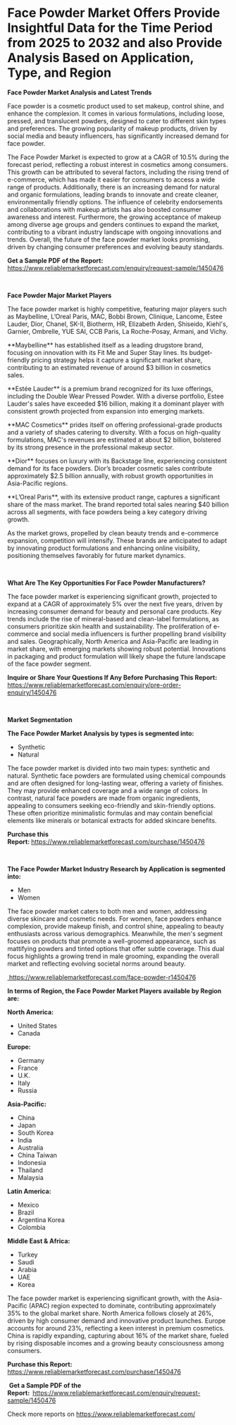 <p><h1>Face Powder Market Offers Provide Insightful Data for the Time Period from 2025 to 2032 and also Provide Analysis Based on Application, Type, and Region</h1></p><p><strong>Face Powder Market Analysis and Latest Trends</strong></p>
<p><p>Face powder is a cosmetic product used to set makeup, control shine, and enhance the complexion. It comes in various formulations, including loose, pressed, and translucent powders, designed to cater to different skin types and preferences. The growing popularity of makeup products, driven by social media and beauty influencers, has significantly increased demand for face powder.</p><p>The Face Powder Market is expected to grow at a CAGR of 10.5% during the forecast period, reflecting a robust interest in cosmetics among consumers. This growth can be attributed to several factors, including the rising trend of e-commerce, which has made it easier for consumers to access a wide range of products. Additionally, there is an increasing demand for natural and organic formulations, leading brands to innovate and create cleaner, environmentally friendly options. The influence of celebrity endorsements and collaborations with makeup artists has also boosted consumer awareness and interest. Furthermore, the growing acceptance of makeup among diverse age groups and genders continues to expand the market, contributing to a vibrant industry landscape with ongoing innovations and trends. Overall, the future of the face powder market looks promising, driven by changing consumer preferences and evolving beauty standards.</p></p>
<p><strong>Get a Sample PDF of the Report:&nbsp;</strong> <a href="https://www.reliablemarketforecast.com/enquiry/request-sample/1450476?utm_campaign=1996&utm_medium=2&utm_source=Github&utm_content=ia&utm_term=08022025&utm_id=face-powder">https://www.reliablemarketforecast.com/enquiry/request-sample/1450476</a></p>
<p>&nbsp;</p>
<p><strong>Face Powder Major Market Players</strong></p>
<p><p>The face powder market is highly competitive, featuring major players such as Maybelline, L’Oreal Paris, MAC, Bobbi Brown, Clinique, Lancome, Estee Lauder, Dior, Chanel, SK-II, Biotherm, HR, Elizabeth Arden, Shiseido, Kiehl's, Garnier, Ombrelle, YUE SAI, CCB Paris, La Roche-Posay, Armani, and Vichy.</p><p>**Maybelline** has established itself as a leading drugstore brand, focusing on innovation with its Fit Me and Super Stay lines. Its budget-friendly pricing strategy helps it capture a significant market share, contributing to an estimated revenue of around $3 billion in cosmetics sales.</p><p>**Estée Lauder** is a premium brand recognized for its luxe offerings, including the Double Wear Pressed Powder. With a diverse portfolio, Estee Lauder's sales have exceeded $16 billion, making it a dominant player with consistent growth projected from expansion into emerging markets.</p><p>**MAC Cosmetics** prides itself on offering professional-grade products and a variety of shades catering to diversity. With a focus on high-quality formulations, MAC's revenues are estimated at about $2 billion, bolstered by its strong presence in the professional makeup sector.</p><p>**Dior** focuses on luxury with its Backstage line, experiencing consistent demand for its face powders. Dior’s broader cosmetic sales contribute approximately $2.5 billion annually, with robust growth opportunities in Asia-Pacific regions.</p><p>**L’Oreal Paris**, with its extensive product range, captures a significant share of the mass market. The brand reported total sales nearing $40 billion across all segments, with face powders being a key category driving growth.</p><p>As the market grows, propelled by clean beauty trends and e-commerce expansion, competition will intensify. These brands are anticipated to adapt by innovating product formulations and enhancing online visibility, positioning themselves favorably for future market dynamics.</p></p>
<p>&nbsp;</p>
<p><strong>What Are The Key Opportunities For Face Powder Manufacturers?</strong></p>
<p><p>The face powder market is experiencing significant growth, projected to expand at a CAGR of approximately 5% over the next five years, driven by increasing consumer demand for beauty and personal care products. Key trends include the rise of mineral-based and clean-label formulations, as consumers prioritize skin health and sustainability. The proliferation of e-commerce and social media influencers is further propelling brand visibility and sales. Geographically, North America and Asia-Pacific are leading in market share, with emerging markets showing robust potential. Innovations in packaging and product formulation will likely shape the future landscape of the face powder segment.</p></p>
<p><strong>Inquire or Share Your Questions If Any Before Purchasing This Report:</strong> <a href="https://www.reliablemarketforecast.com/enquiry/pre-order-enquiry/1450476?utm_campaign=1996&utm_medium=2&utm_source=Github&utm_content=ia&utm_term=08022025&utm_id=face-powder">https://www.reliablemarketforecast.com/enquiry/pre-order-enquiry/1450476</a></p>
<p>&nbsp;</p>
<p><strong>Market Segmentation</strong></p>
<p><strong>The Face Powder Market Analysis by types is segmented into:</strong></p>
<p><ul><li>Synthetic</li><li>Natural</li></ul></p>
<p><p>The face powder market is divided into two main types: synthetic and natural. Synthetic face powders are formulated using chemical compounds and are often designed for long-lasting wear, offering a variety of finishes. They may provide enhanced coverage and a wide range of colors. In contrast, natural face powders are made from organic ingredients, appealing to consumers seeking eco-friendly and skin-friendly options. These often prioritize minimalistic formulas and may contain beneficial elements like minerals or botanical extracts for added skincare benefits.</p></p>
<p><strong>Purchase this Report:&nbsp;</strong><a href="https://www.reliablemarketforecast.com/purchase/1450476?utm_campaign=1996&utm_medium=2&utm_source=Github&utm_content=ia&utm_term=08022025&utm_id=face-powder">https://www.reliablemarketforecast.com/purchase/1450476</a></p>
<p>&nbsp;</p>
<p><strong>The Face Powder Market Industry Research by Application is segmented into:</strong></p>
<p><ul><li>Men</li><li>Women</li></ul></p>
<p><p>The face powder market caters to both men and women, addressing diverse skincare and cosmetic needs. For women, face powders enhance complexion, provide makeup finish, and control shine, appealing to beauty enthusiasts across various demographics. Meanwhile, the men's segment focuses on products that promote a well-groomed appearance, such as mattifying powders and tinted options that offer subtle coverage. This dual focus highlights a growing trend in male grooming, expanding the overall market and reflecting evolving societal norms around beauty.</p></p>
<p><a href="https://www.reliablemarketforecast.com/face-powder-r1450476?utm_campaign=1996&utm_medium=2&utm_source=Github&utm_content=ia&utm_term=08022025&utm_id=face-powder">&nbsp;https://www.reliablemarketforecast.com/face-powder-r1450476</a></p>
<p><strong>In terms of Region, the Face Powder Market Players available by Region are:</strong></p>
<p>
    <p> <strong> North America: </strong>
        <ul>
            <li>United States</li>
            <li>Canada</li>
        </ul>
        </p> 
    <p> <strong> Europe: </strong>
        <ul>
            <li>Germany</li>
            <li>France</li>
            <li>U.K.</li>
            <li>Italy</li>
            <li>Russia</li>
        </ul>
        </p> 
    <p> <strong> Asia-Pacific: </strong>
        <ul>
            <li>China</li>
            <li>Japan</li>
            <li>South Korea</li>
            <li>India</li>
            <li>Australia</li>
            <li>China Taiwan</li>
            <li>Indonesia</li>
            <li>Thailand</li>
            <li>Malaysia</li>
        </ul>
        </p> 
    <p> <strong> Latin America: </strong>
        <ul>
            <li>Mexico</li>
            <li>Brazil</li>
            <li>Argentina Korea</li>
            <li>Colombia</li>
        </ul>
        </p> 
    <p> <strong> Middle East & Africa: </strong>
        <ul>
            <li>Turkey</li>
            <li>Saudi</li>
            <li>Arabia</li>
            <li>UAE</li>
            <li>Korea</li>
        </ul>
    </p>
    </p>
<p><p>The face powder market is experiencing significant growth, with the Asia-Pacific (APAC) region expected to dominate, contributing approximately 35% to the global market share. North America follows closely at 26%, driven by high consumer demand and innovative product launches. Europe accounts for around 23%, reflecting a keen interest in premium cosmetics. China is rapidly expanding, capturing about 16% of the market share, fueled by rising disposable incomes and a growing beauty consciousness among consumers.</p></p>
<p><strong>Purchase this Report: </strong><a href="https://www.reliablemarketforecast.com/purchase/1450476?utm_campaign=1996&utm_medium=2&utm_source=Github&utm_content=ia&utm_term=08022025&utm_id=face-powder">https://www.reliablemarketforecast.com/purchase/1450476</a></p>
<p>&nbsp;<strong>Get a Sample PDF of the Report:&nbsp;&nbsp;</strong><a href="https://www.reliablemarketforecast.com/enquiry/request-sample/1450476?utm_campaign=1996&utm_medium=2&utm_source=Github&utm_content=ia&utm_term=08022025&utm_id=face-powder">https://www.reliablemarketforecast.com/enquiry/request-sample/1450476</a></p>
<p><strong></strong></p>
<p>Check more reports on <a href="https://www.reliablemarketforecast.com/?utm_campaign=1996&utm_medium=2&utm_source=Github&utm_content=ia&utm_term=08022025&utm_id=face-powder">https://www.reliablemarketforecast.com/</a></p>